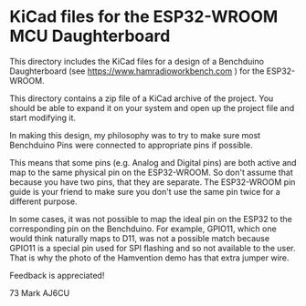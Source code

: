 # KiCad files for the ESP32-WROOM MCU Daughterboard

This directory includes the KiCad files for a design of a Benchduino Daughterboard
(see https://www.hamradioworkbench.com ) for the ESP32-WROOM.

This directory contains a zip file of a KiCad archive of the project. You should be
able to expand it on your system and open up the project file and start modifying it.

In making this design, my philosophy was to try to make sure most Benchduino Pins were 
connected to appropriate pins if possible. 

This means that some pins (e.g. Analog and Digital pins) are both active and map to the 
same physical pin on the ESP32-WROOM. So don't assume that because you have two pins, 
that they are separate. The ESP32-WROOM pin guide is your friend to make sure you 
don't use the same pin twice for a different purpose.

In some cases, it was not possible to map
the ideal pin on the ESP32 to the corresponding pin on the Benchduino. For example, GPIO11,
which one would think naturally maps to D11, was not a possible match because
GPIO11 is a special pin used for SPI flashing and so not available to the user. That
is why the photo of the Hamvention demo has that extra jumper wire.

Feedback is appreciated!

73
Mark
AJ6CU




 
